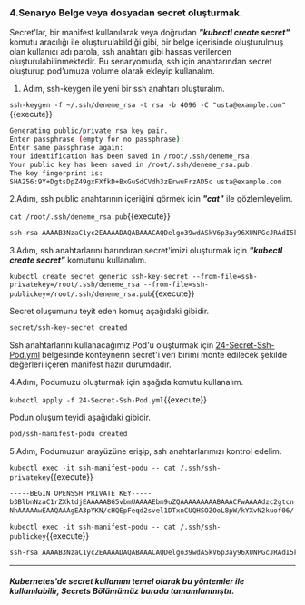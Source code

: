 
### 4.Senaryo Belge veya dosyadan secret oluşturmak.

Secret'lar, bir manifest kullanılarak veya doğrudan ***"kubectl create secret"*** komutu aracılığı ile oluşturulabildiği gibi, bir belge içerisinde oluşturulmuş olan kullanıcı adı parola, ssh anahtarı gibi hassas verilerden oluşturulabilinmektedir.
Bu senaryomuda, ssh için anahtarından secret oluşturup pod'umuza volume olarak ekleyip kullanalım.

1. Adım, ssh-keygen ile yeni bir ssh anahtarı oluşturalım.

`ssh-keygen -f ~/.ssh/deneme_rsa -t rsa -b 4096 -C "usta@example.com"`{{execute}}

```bash
Generating public/private rsa key pair.
Enter passphrase (empty for no passphrase):
Enter same passphrase again:
Your identification has been saved in /root/.ssh/deneme_rsa.
Your public key has been saved in /root/.ssh/deneme_rsa.pub.
The key fingerprint is:
SHA256:9Y+DgtsDpZ49gxFXfkD+BxGuSdCVdh3zErwuFrzAD5c usta@example.com
```

2.Adım, ssh public anahtarının içeriğini görmek için ***"cat"*** ile gözlemleyelim.

`cat /root/.ssh/deneme_rsa.pub`{{execute}}

```sh
ssh-rsa AAAAB3NzaC1yc2EAAAADAQABAAACAQDelgo39wdASkV6p3ay96XUNPGcJRAdI5k6gvylb+Rhe83aS6h/Tr8XKYBg7nYjvOxIMEo+90w0v6JDJwGbXdI3srt24V8IgHEeWFUFPJaG+4LjcGMqRNhId4C2MYneuEXGPdIFn36NgMKELTPQXWjlvhQ30y8q/usta@example.com
```

3.Adım, ssh anahtarlarını barındıran secret'imizi oluşturmak için ***"kubectl create secret"*** komutunu kullanalım.

`kubectl create secret generic ssh-key-secret --from-file=ssh-privatekey=/root/.ssh/deneme_rsa --from-file=ssh-publickey=/root/.ssh/deneme_rsa.pub`{{execute}}

Secret oluşumunu teyit eden komuş aşağıdaki gibidir.

```sh
secret/ssh-key-secret created
```

Ssh anahtarlarını kullanacağımız Pod'u oluşturmak için  [24-Secret-Ssh-Pod.yml](./assets/24-Secret-Ssh-Pod.yml) belgesinde konteynerin secret'i veri birimi monte edilecek şekilde değerleri içeren manifest hazır durumdadır.

4.Adım, Podumuzu oluşturmak için aşağıda komutu kullanalım.

`kubectl apply -f 24-Secret-Ssh-Pod.yml`{{execute}}

Podun oluşum teyidi aşağıdaki gibidir.

```sh
pod/ssh-manifest-podu created
```

5.Adım, Podumuzun arayüzüne erişip, ssh anahtarlarımızı kontrol edelim.

`kubectl exec -it ssh-manifest-podu -- cat /.ssh/ssh-privatekey`{{execute}}

```sh
-----BEGIN OPENSSH PRIVATE KEY-----
b3BlbnNzaC1rZXktdjEAAAAABG5vbmUAAAAEbm9uZQAAAAAAAAABAAACFwAAAAdzc2gtcn
NhAAAAAwEAAQAAAgEA3pYKN/cHQEpFeqd2svel1DTxnCUQHSOZOoL8pW/kYXvN2kuof06/
```

`kubectl exec -it ssh-manifest-podu -- cat /.ssh/ssh-publickey`{{execute}}

```sh
ssh-rsa AAAAB3NzaC1yc2EAAAADAQABAAACAQDelgo39wdASkV6p3ay96XUNPGcJRAdI5k6gvylb+Rhe83aS6h/Tr8XKYBg7nYjvOxIMEo+90w0v6JDJwGbXdI3srt24V8IgHEeWFUFPJaG+4LjcGMqRNhId4C2MYneuEXGP
```
---

##### Kubernetes'de secret kullanımı temel olarak bu yöntemler ile kullanılabilir, Secrets Bölümümüz burada tamamlanmıştır.

